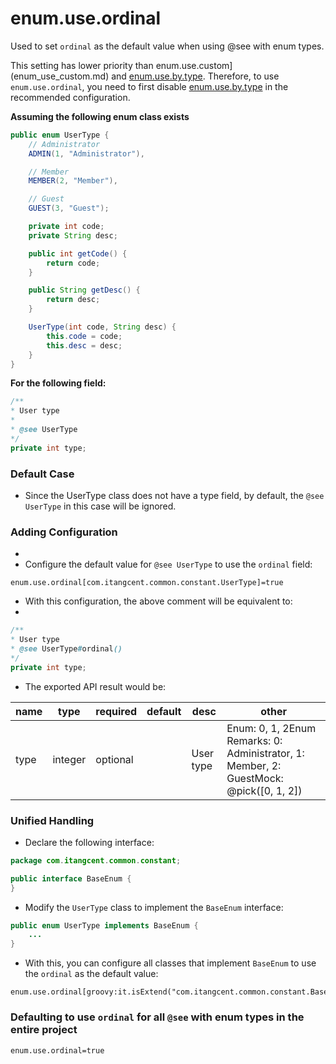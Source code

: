 # enum.use.ordinal

Used to set `ordinal` as the default value when using @see with enum types.
 
This setting has lower priority than enum.use.custom](enum_use_custom.md) and [enum.use.by.type](enum_use_by_type.md). Therefore, to use `enum.use.ordinal`, you need to first disable [enum.use.by.type](enum_use_by_type.md) in the recommended configuration.

**Assuming the following enum class exists** 

```java
public enum UserType {
    // Administrator
    ADMIN(1, "Administrator"),

    // Member
    MEMBER(2, "Member"),

    // Guest
    GUEST(3, "Guest");

    private int code;
    private String desc;

    public int getCode() {
        return code;
    }

    public String getDesc() {
        return desc;
    }

    UserType(int code, String desc) {
        this.code = code;
        this.desc = desc;
    }
}
```

**For the following field:**

```java
/**
* User type
*
* @see UserType
*/
private int type;
```

### Default Case

- Since the UserType class does not have a type field, by default, the `@see UserType` in this case will be ignored.

### Adding Configuration

- 
- Configure the default value for `@see UserType` to use the `ordinal` field:

```properties
enum.use.ordinal[com.itangcent.common.constant.UserType]=true
```

- With this configuration, the above comment will be equivalent to:
- 
```java
/**
* User type
* @see UserType#ordinal()
*/
private int type;
```

- The exported API result would be:

| name | type | required | default | desc | other |
| --- | --- | --- | --- | --- | --- |
| type | integer | optional | | User type | Enum: 0, 1, 2Enum Remarks: 0: Administrator, 1: Member, 2: GuestMock: @pick([0, 1, 2]) |


### Unified Handling

- Declare the following interface:

```java
package com.itangcent.common.constant;

public interface BaseEnum {
}
```

- Modify the `UserType` class to implement the `BaseEnum` interface:

```java
public enum UserType implements BaseEnum {
    ...
}
```

- With this, you can configure all classes that implement `BaseEnum` to use the `ordinal` as the default value:

```properties
enum.use.ordinal[groovy:it.isExtend("com.itangcent.common.constant.BaseEnum")]=true
```

### Defaulting to use `ordinal` for all `@see` with enum types in the entire project


```properties
enum.use.ordinal=true
```
